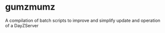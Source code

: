 # gumzmumz
A compilation of batch scripts to improve and simplify update and operation of a DayZServer
